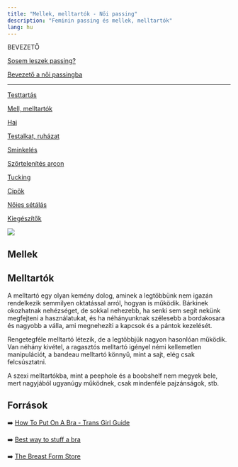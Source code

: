 ```yaml
---
title: "Mellek, melltartók - Női passing"
description: "Feminin passing és mellek, melltartók"
lang: hu
---
```


<div class="floating-columns">

<div class="floating-bar">

BEVEZETŐ

[Sosem leszek passing?](/#/entry?id=sosem-leszek-passing)

[Bevezető a női passingba](/#/entry?id=feminizalas-passing)

<hr />

[Testtartás](/#/entry?id=feminizalas-testtartas)

[Mell, melltartók](/#/entry?id=feminizalas-mell-mutet-nelkul)

[Haj](/#/entry?id=feminizalas-haj)

[Testalkat, ruházat](/#/entry?id=feminizalas-testalkat)

[Sminkelés](/#/entry?id=feminizalas-sminkeles)

[Szőrtelenítés arcon](/#/entry?id=feminizalas-arc-szortelenites)

[Tucking](/#/entry?id=feminizalas-tucking)

[Cipők](/#/entry?id=feminizalas-cipok)

[Nőies sétálás](/#/entry?id=feminizalas-noies-setalas)

[Kiegészítők](/#/entry?id=feminizalas-kiegeszitok)

</div>

<div class="wiki-content">

<div class="header-image"><img src="assets/images/undraw_fashion_photoshoot.svg" /></div>

## Mellek

## Melltartók

A melltartó egy olyan kemény dolog, aminek a legtöbbünk nem igazán rendelkezik semmilyen oktatással arról, hogyan is működik. Bárkinek okozhatnak nehézséget, de sokkal nehezebb, ha senki sem segít nekünk megfejteni a használatukat, és ha néhányunknak szélesebb a bordakosara és nagyobb a válla, ami megnehezíti a kapcsok és a pántok kezelését.

Rengetegféle melltartó létezik, de a legtöbbjük nagyon hasonlóan működik. Van néhány kivétel, a ragasztós melltartó igényel némi kellemetlen manipulációt, a bandeau melltartó könnyű, mint a sajt, elég csak felcsúsztatni.

A szexi melltartókba, mint a peephole és a boobshelf nem megyek bele, mert nagyjából ugyanúgy működnek, csak mindenféle pajzánságok, stb.

## Források

➡️ [How To Put On A Bra - Trans Girl Guide](https://punlich.tumblr.com/post/91878424663/how-to-put-on-a-bra-trans-girl-guide)

➡️ [Best way to stuff a bra](https://www.youtube.com/watch?v=7_l88e5OCHY)

➡️ [The Breast Form Store](http://www.thebreastformstore.com/breastforms-catalog.aspx)

</div>
